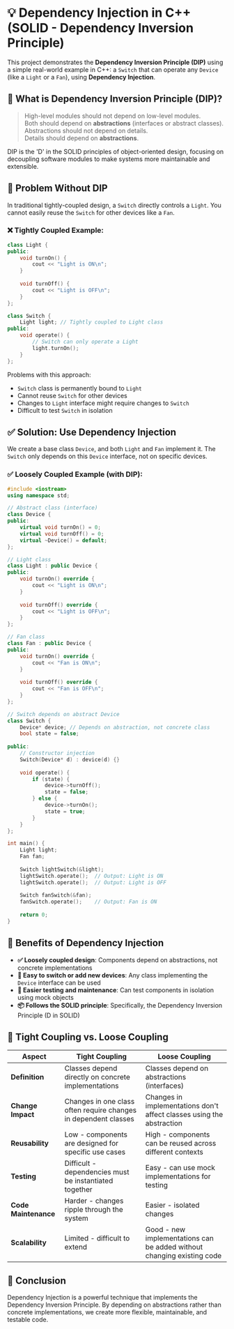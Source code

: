 # 💡 Dependency Injection in C++ (SOLID - Dependency Inversion Principle)

This project demonstrates the **Dependency Inversion Principle (DIP)** using a simple real-world example in C++: a `Switch` that can operate any `Device` (like a `Light` or a `Fan`), using **Dependency Injection**.

## 📘 What is Dependency Inversion Principle (DIP)?

> High-level modules should not depend on low-level modules.  
> Both should depend on **abstractions** (interfaces or abstract classes).  
> Abstractions should not depend on details.  
> Details should depend on **abstractions**.

DIP is the 'D' in the SOLID principles of object-oriented design, focusing on decoupling software modules to make systems more maintainable and extensible.

## 🧩 Problem Without DIP

In traditional tightly-coupled design, a `Switch` directly controls a `Light`. You cannot easily reuse the `Switch` for other devices like a `Fan`.

### ❌ Tightly Coupled Example:

```cpp
class Light {
public:
    void turnOn() {
        cout << "Light is ON\n";
    }
    
    void turnOff() {
        cout << "Light is OFF\n";
    }
};

class Switch {
    Light light; // Tightly coupled to Light class
public:
    void operate() {
        // Switch can only operate a Light
        light.turnOn();
    }
};
```

Problems with this approach:
- `Switch` class is permanently bound to `Light`
- Cannot reuse `Switch` for other devices
- Changes to `Light` interface might require changes to `Switch`
- Difficult to test `Switch` in isolation

## ✅ Solution: Use Dependency Injection

We create a base class `Device`, and both `Light` and `Fan` implement it. The `Switch` only depends on this `Device` interface, not on specific devices.

### ✅ Loosely Coupled Example (with DIP):

```cpp
#include <iostream>
using namespace std;

// Abstract class (interface)
class Device {
public:
    virtual void turnOn() = 0;
    virtual void turnOff() = 0;
    virtual ~Device() = default;
};

// Light class
class Light : public Device {
public:
    void turnOn() override {
        cout << "Light is ON\n";
    }
    
    void turnOff() override {
        cout << "Light is OFF\n";
    }
};

// Fan class
class Fan : public Device {
public:
    void turnOn() override {
        cout << "Fan is ON\n";
    }
    
    void turnOff() override {
        cout << "Fan is OFF\n";
    }
};

// Switch depends on abstract Device
class Switch {
    Device* device; // Depends on abstraction, not concrete class
    bool state = false;
    
public:
    // Constructor injection
    Switch(Device* d) : device(d) {}
    
    void operate() {
        if (state) {
            device->turnOff();
            state = false;
        } else {
            device->turnOn();
            state = true;
        }
    }
};

int main() {
    Light light;
    Fan fan;
    
    Switch lightSwitch(&light);
    lightSwitch.operate();  // Output: Light is ON
    lightSwitch.operate();  // Output: Light is OFF
    
    Switch fanSwitch(&fan);
    fanSwitch.operate();    // Output: Fan is ON
    
    return 0;
}
```

## 🎯 Benefits of Dependency Injection

* **✅ Loosely coupled design**: Components depend on abstractions, not concrete implementations
* **🔁 Easy to switch or add new devices**: Any class implementing the `Device` interface can be used
* **🧪 Easier testing and maintenance**: Can test components in isolation using mock objects
* **📦 Follows the SOLID principle**: Specifically, the Dependency Inversion Principle (D in SOLID)

## 🔄 Tight Coupling vs. Loose Coupling

| Aspect | Tight Coupling | Loose Coupling |
|--------|---------------|----------------|
| **Definition** | Classes depend directly on concrete implementations | Classes depend on abstractions (interfaces) |
| **Change Impact** | Changes in one class often require changes in dependent classes | Changes in implementations don't affect classes using the abstraction |
| **Reusability** | Low - components are designed for specific use cases | High - components can be reused across different contexts |
| **Testing** | Difficult - dependencies must be instantiated together | Easy - can use mock implementations for testing |
| **Code Maintenance** | Harder - changes ripple through the system | Easier - isolated changes |
| **Scalability** | Limited - difficult to extend | Good - new implementations can be added without changing existing code |



## 📝 Conclusion

Dependency Injection is a powerful technique that implements the Dependency Inversion Principle. By depending on abstractions rather than concrete implementations, we create more flexible, maintainable, and testable code.
